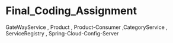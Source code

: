 # Final_Coding_Assignment
GateWayService , Product , Product-Consumer ,CategoryService , ServiceRegistry , Spring-Cloud-Config-Server
